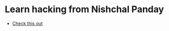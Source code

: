 # Learn hacking from Nishchal Panday

- [Check this out](https://www.youtube.com/watch?v=dQw4w9WgXcQ)
